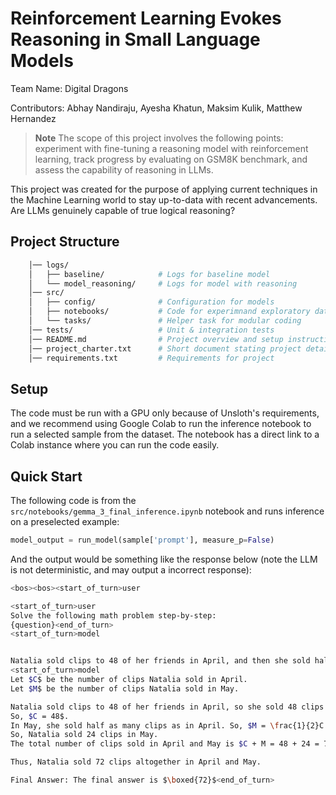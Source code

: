 # Reinforcement Learning Evokes Reasoning in Small Language Models

Team Name: Digital Dragons

Contributors: Abhay Nandiraju, Ayesha Khatun, Maksim Kulik, Matthew Hernandez

> **Note** The scope of this project involves the following points: experiment with fine-tuning a reasoning model with reinforcement learning, track progress by evaluating on GSM8K benchmark, and assess the capability of reasoning in LLMs.

This project was created for the purpose of applying current techniques in the Machine Learning world to stay up-to-data with recent advancements. Are LLMs genuinely capable of true logical reasoning?

## Project Structure
```bash
	│── logs/
	│   ├── baseline/            # Logs for baseline model
	│   └── model_reasoning/     # Logs for model with reasoning
	│── src/
	│   ├── config/              # Configuration for models
	│   ├── notebooks/           # Code for experimnand exploratory data analysis
	│   └── tasks/               # Helper task for modular coding
	│── tests/                   # Unit & integration tests
	│── README.md                # Project overview and setup instructions
	│── project_charter.txt      # Short document stating project details
	│── requirements.txt         # Requirements for project

```

## Setup 
The code must be run with a GPU only because of Unsloth's requirements, and we recommend using Google Colab to run the inference notebook to run a selected sample from the dataset. The notebook has a direct link to a Colab instance where you can run the code easily.

## Quick Start
The following code is from the ```src/notebooks/gemma_3_final_inference.ipynb``` notebook and runs inference on a preselected example:

```Python
model_output = run_model(sample['prompt'], measure_p=False)
```
And the output would be something like the response below (note the LLM is not deterministic, and may output a incorrect response):
```Bash
<bos><bos><start_of_turn>user

<start_of_turn>user
Solve the following math problem step-by-step:
{question}<end_of_turn>
<start_of_turn>model


Natalia sold clips to 48 of her friends in April, and then she sold half as many clips in May. How many clips did Natalia sell altogether in April and May?<end_of_turn>
<start_of_turn>model
Let $C$ be the number of clips Natalia sold in April.
Let $M$ be the number of clips Natalia sold in May.

Natalia sold clips to 48 of her friends in April, so she sold 48 clips in April.
So, $C = 48$.
In May, she sold half as many clips as in April. So, $M = \frac{1}{2}C = \frac{1}{2} \times 48 = 24$.
So, Natalia sold 24 clips in May.
The total number of clips sold in April and May is $C + M = 48 + 24 = 72$.

Thus, Natalia sold 72 clips altogether in April and May.

Final Answer: The final answer is $\boxed{72}$<end_of_turn>
```
